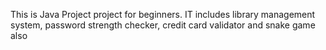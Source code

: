 This is Java Project project for beginners.
IT includes library management system, password strength checker, credit card validator and snake game also  
